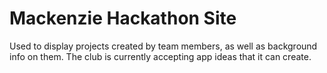 Mackenzie Hackathon Site
==========================
Used to display projects created by team members, as well as background info on them.
The club is currently accepting app ideas that it can create.
